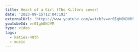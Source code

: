 ```yaml
---
title: Heart of a Girl (The Killers cover)
date: '2023-09-15T12:04:19Z'
externalUrl: 'https://www.youtube.com/watch?v=vr0Igh0NJVM'
youtubeId: vr0Igh0NJVM
type: video
tags:
  - katies-40th
  - music
---
```


